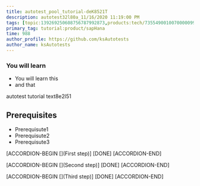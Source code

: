 ```yaml
---
title: autotest_pool_tutorial-deK8521T
description: autotest32l80a_11/16/2020 11:19:00 PM
tags: [topic:139269250608756787992873,products:tech/73554900100700000996,tutorial:experience/advanced]
primary_tag: tutorial:product/sapHana
time: 988
author_profile: https://github.com/ksAutotests
author_name: ksAutotests
---
```

### You will learn
- You will learn this
- and that

autotest tutorial text8e2l51

## Prerequisites
- Prerequisute1
- Prerequisute2
- Prerequisute3

[ACCORDION-BEGIN [](First step)]
[DONE]
[ACCORDION-END]

[ACCORDION-BEGIN [](Second step)]
[DONE]
[ACCORDION-END]

[ACCORDION-BEGIN [](Third step)]
[DONE]
[ACCORDION-END]


